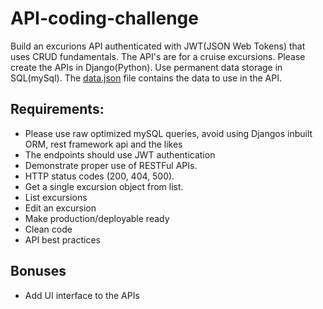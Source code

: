 # API-coding-challenge

Build an excurions API authenticated with JWT(JSON Web Tokens) that uses CRUD fundamentals. The API's are for a cruise excursions. Please create the APIs in Django(Python). Use permanent data storage in SQL(mySql). The [data.json](../master/data.json) file contains the data to use in the API. 

## Requirements:

- Please use raw optimized mySQL queries, avoid using Djangos inbuilt ORM, rest framework api and the likes
- The endpoints should use JWT authentication
- Demonstrate proper use of RESTFul APIs. 
- HTTP status codes (200, 404, 500). 
- Get a single excursion object from list. 
- List excursions
- Edit an excursion
- Make production/deployable ready 
- Clean code
- API best practices 

## Bonuses

- Add UI interface to the APIs
